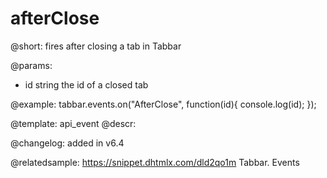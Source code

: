 afterClose
=============

@short: fires after closing a tab in Tabbar


@params:
- id 		string		the id of a closed tab


@example:
tabbar.events.on("AfterClose", function(id){
    console.log(id);
});


@template: api_event
@descr:

@changelog: added in v6.4

@relatedsample: https://snippet.dhtmlx.com/dld2qo1m	Tabbar. Events

